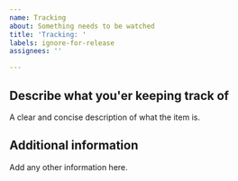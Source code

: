 ```yaml
---
name: Tracking
about: Something needs to be watched
title: 'Tracking: '
labels: ignore-for-release
assignees: ''

---
```


## Describe what you'er keeping track of

A clear and concise description of what the item is.

## Additional information

Add any other information here.
